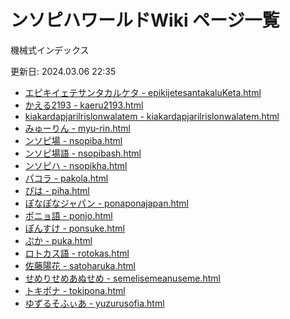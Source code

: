# ンソピハワールドWiki ページ一覧

機械式インデックス

更新日: 2024.03.06 22:35

- [エピキイェテサンタカルケタ - epikijetesantakaluKeta.html](./wiki/epikijetesantakaluKeta.html)
- [かえる2193 - kaeru2193.html](./wiki/kaeru2193.html)
- [kiakardapjarilrislonwalatem - kiakardapjarilrislonwalatem.html](./wiki/kiakardapjarilrislonwalatem.html)
- [みゅーりん - myu-rin.html](./wiki/myu-rin.html)
- [ンソピ場 - nsopiba.html](./wiki/nsopiba.html)
- [ンソピ場語 - nsopibash.html](./wiki/nsopibash.html)
- [ンソピハ - nsopikha.html](./wiki/nsopikha.html)
- [パコラ - pakola.html](./wiki/pakola.html)
- [ぴは - piha.html](./wiki/piha.html)
- [ぽなぽなジャパン - ponaponajapan.html](./wiki/ponaponajapan.html)
- [ポニョ語 - ponjo.html](./wiki/ponjo.html)
- [ぽんすけ - ponsuke.html](./wiki/ponsuke.html)
- [ぷか - puka.html](./wiki/puka.html)
- [ロトカス語 - rotokas.html](./wiki/rotokas.html)
- [佐藤陽花 - satoharuka.html](./wiki/satoharuka.html)
- [せめりせめあぬせめ - semelisemeanuseme.html](./wiki/semelisemeanuseme.html)
- [トキポナ - tokipona.html](./wiki/tokipona.html)
- [ゆずるそふぃあ - yuzurusofia.html](./wiki/yuzurusofia.html)